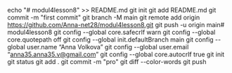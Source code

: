 echo "# modul4lesson8" >> README.md
git init
git add README.md
git commit -m "first commit"
git branch -M main
git remote add origin https://github.com/Anna-net28/modul4lesson8.git
git push -u origin main# modul4lesson8
git config --global core.safecrlf warn
git config --global core.quotepath off
git config --global init.defaultBranch main
git config --global user.name “Anna Volkova”
git config --global user.email “anna35.anna35.v@gmail.com”
git config --global core.autocrlf true
git init
git status
git add .
git commit -m "pro"
git diff --color-words
git push